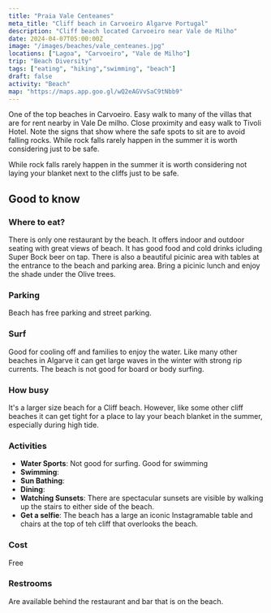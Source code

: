 ```yaml
---
title: "Praia Vale Centeanes"
meta_title: "Cliff beach in Carvoeiro Algarve Portugal"
description: "Cliff beach located Carvoeiro near Vale de Milho"
date: 2024-04-07T05:00:00Z
image: "/images/beaches/vale_centeanes.jpg"
locations: ["Lagoa", "Carvoeiro", "Vale de Milho"]
trip: "Beach Diversity"
tags: ["eating", "hiking","swimming", "beach"]
draft: false
activity: "Beach"
map: "https://maps.app.goo.gl/wQ2eAGVvSaC9tNbb9"
---
```


One of the top beaches in Carvoeiro.  Easy walk to many of the villas that are for rent nearby in Vale De milho.   Close proximity and easy walk to Tivoli Hotel.  Note the signs that show where the safe spots to sit are to avoid falling rocks. While rock falls rarely happen in the summer it is worth considering just to be safe. 

While rock falls rarely happen in the summer it is worth considering not laying your blanket next to the cliffs just to be safe.  


## Good to know

### Where to eat?

There is only one restaurant by the beach.  It offers indoor and outdoor seating with great views of beach. It has good food and cold drinks icluding Super Bock beer on tap. There is also a beautiful picinic area with tables at the entrance to the beach and parking area.  Bring a picinic lunch and enjoy the shade under the Olive trees.

### Parking

Beach has free parking and street parking. 

### Surf

Good for cooling off and families to enjoy the water.   Like many other beaches in Algarve it can get large waves in the winter with strong rip currents.  The beach is not good for board or body surfing.

### How busy

It's a larger size beach for a Cliff beach. However, like some other cliff beaches it can get tight for a place to lay your beach blanket in the summer, especially during high tide.

### Activities

- **Water Sports**:  Not good for surfing.  Good for swimming
- **Swimming**:
- **Sun Bathing**:
- **Dining**:
- **Watching Sunsets**:  There are spectacular sunsets are visible by walking up the stairs to either side of the beach.
- **Get a selfie**:  The beach has a large an iconic Instagramable table and chairs at the top of teh cliff that overlooks the beach.  

###  Cost

Free

### Restrooms

Are available behind the restaurant and bar that is on the beach.  